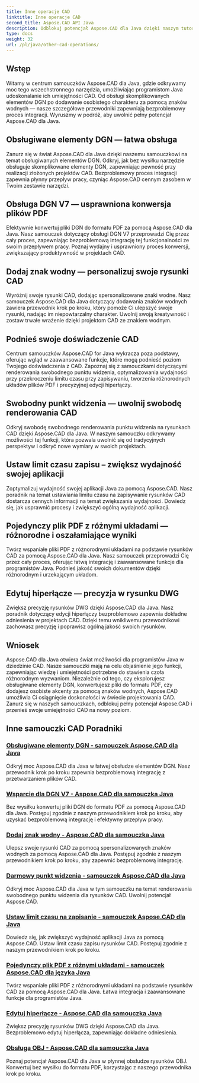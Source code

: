 ```yaml
---
title: Inne operacje CAD
linktitle: Inne operacje CAD
second_title: Aspose.CAD API Java
description: Odblokuj potencjał Aspose.CAD dla Java dzięki naszym tutorialom. Od obsługi elementów DGN po dodawanie znaków wodnych – bez wysiłku rozwijaj swoje umiejętności CAD.
type: docs
weight: 32
url: /pl/java/other-cad-operations/
---
```

## Wstęp

Witamy w centrum samouczków Aspose.CAD dla Java, gdzie odkrywamy moc tego wszechstronnego narzędzia, umożliwiając programistom Java udoskonalanie ich umiejętności CAD. Od obsługi skomplikowanych elementów DGN po dodawanie osobistego charakteru za pomocą znaków wodnych — nasze szczegółowe przewodniki zapewniają bezproblemowy proces integracji. Wyruszmy w podróż, aby uwolnić pełny potencjał Aspose.CAD dla Java.

## Obsługiwane elementy DGN — łatwa obsługa

Zanurz się w świat Aspose.CAD dla Java dzięki naszemu samouczkowi na temat obsługiwanych elementów DGN. Odkryj, jak bez wysiłku narzędzie obsługuje skomplikowane elementy DGN, zapewniając pewność przy realizacji złożonych projektów CAD. Bezproblemowy proces integracji zapewnia płynny przepływ pracy, czyniąc Aspose.CAD cennym zasobem w Twoim zestawie narzędzi.

## Obsługa DGN V7 — usprawniona konwersja plików PDF

Efektywnie konwertuj pliki DGN do formatu PDF za pomocą Aspose.CAD dla Java. Nasz samouczek dotyczący obsługi DGN V7 przeprowadzi Cię przez cały proces, zapewniając bezproblemową integrację tej funkcjonalności ze swoim przepływem pracy. Poznaj wydajny i usprawniony proces konwersji, zwiększający produktywność w projektach CAD.

## Dodaj znak wodny — personalizuj swoje rysunki CAD

Wyróżnij swoje rysunki CAD, dodając spersonalizowane znaki wodne. Nasz samouczek Aspose.CAD dla Java dotyczący dodawania znaków wodnych zawiera przewodnik krok po kroku, który pomoże Ci ulepszyć swoje rysunki, nadając im niepowtarzalny charakter. Uwolnij swoją kreatywność i zostaw trwałe wrażenie dzięki projektom CAD ze znakiem wodnym.

## Podnieś swoje doświadczenie CAD

Centrum samouczków Aspose.CAD for Java wykracza poza podstawy, oferując wgląd w zaawansowane funkcje, które mogą podnieść poziom Twojego doświadczenia z CAD. Zapoznaj się z samouczkami dotyczącymi renderowania swobodnego punktu widzenia, optymalizowania wydajności przy przekroczeniu limitu czasu przy zapisywaniu, tworzenia różnorodnych układów plików PDF i precyzyjnej edycji hiperłączy.

## Swobodny punkt widzenia — uwolnij swobodę renderowania CAD

Odkryj swobodę swobodnego renderowania punktu widzenia na rysunkach CAD dzięki Aspose.CAD dla Java. W naszym samouczku odkrywamy możliwości tej funkcji, która pozwala uwolnić się od tradycyjnych perspektyw i odkryć nowe wymiary w swoich projektach.

## Ustaw limit czasu zapisu – zwiększ wydajność swojej aplikacji

Zoptymalizuj wydajność swojej aplikacji Java za pomocą Aspose.CAD. Nasz poradnik na temat ustawiania limitu czasu na zapisywanie rysunków CAD dostarcza cennych informacji na temat zwiększania wydajności. Dowiedz się, jak usprawnić procesy i zwiększyć ogólną wydajność aplikacji.

## Pojedynczy plik PDF z różnymi układami — różnorodne i oszałamiające wyniki

Twórz wspaniałe pliki PDF z różnorodnymi układami na podstawie rysunków CAD za pomocą Aspose.CAD dla Java. Nasz samouczek przeprowadzi Cię przez cały proces, oferując łatwą integrację i zaawansowane funkcje dla programistów Java. Podnieś jakość swoich dokumentów dzięki różnorodnym i urzekającym układom.

## Edytuj hiperłącze — precyzja w rysunku DWG

Zwiększ precyzję rysunków DWG dzięki Aspose.CAD dla Java. Nasz poradnik dotyczący edycji hiperłączy bezproblemowo zapewnia dokładne odniesienia w projektach CAD. Dzięki temu wnikliwemu przewodnikowi zachowasz precyzję i poprawisz ogólną jakość swoich rysunków.

## Wniosek

Aspose.CAD dla Java otwiera świat możliwości dla programistów Java w dziedzinie CAD. Nasze samouczki mają na celu objaśnienie jego funkcji, zapewniając wiedzę i umiejętności potrzebne do stawienia czoła różnorodnym wyzwaniom. Niezależnie od tego, czy eksplorujesz obsługiwane elementy DGN, konwertujesz pliki do formatu PDF, czy dodajesz osobiste akcenty za pomocą znaków wodnych, Aspose.CAD umożliwia Ci osiągnięcie doskonałości w świecie projektowania CAD. Zanurz się w naszych samouczkach, odblokuj pełny potencjał Aspose.CAD i przenieś swoje umiejętności CAD na nowy poziom.
## Inne samouczki CAD Poradniki
### [Obsługiwane elementy DGN - samouczek Aspose.CAD dla Java](./supported-dgn-elements/)
Odkryj moc Aspose.CAD dla Java w łatwej obsłudze elementów DGN. Nasz przewodnik krok po kroku zapewnia bezproblemową integrację z przetwarzaniem plików CAD.
### [Wsparcie dla DGN V7 - Aspose.CAD dla samouczka Java](./support-for-dgn-v7/)
Bez wysiłku konwertuj pliki DGN do formatu PDF za pomocą Aspose.CAD dla Java. Postępuj zgodnie z naszym przewodnikiem krok po kroku, aby uzyskać bezproblemową integrację i efektywny przepływ pracy.
### [Dodaj znak wodny - Aspose.CAD dla samouczka Java](./add-watermark/)
Ulepsz swoje rysunki CAD za pomocą spersonalizowanych znaków wodnych za pomocą Aspose.CAD dla Java. Postępuj zgodnie z naszym przewodnikiem krok po kroku, aby zapewnić bezproblemową integrację.
### [Darmowy punkt widzenia - samouczek Aspose.CAD dla Java](./free-point-of-view/)
Odkryj moc Aspose.CAD dla Java w tym samouczku na temat renderowania swobodnego punktu widzenia dla rysunków CAD. Uwolnij potencjał Aspose.CAD.
### [Ustaw limit czasu na zapisanie - samouczek Aspose.CAD dla Java](./put-timeout-on-save/)
Dowiedz się, jak zwiększyć wydajność aplikacji Java za pomocą Aspose.CAD. Ustaw limit czasu zapisu rysunków CAD. Postępuj zgodnie z naszym przewodnikiem krok po kroku.
### [Pojedynczy plik PDF z różnymi układami - samouczek Aspose.CAD dla języka Java](./single-pdf-different-layouts/)
Twórz wspaniałe pliki PDF z różnorodnymi układami na podstawie rysunków CAD za pomocą Aspose.CAD dla Java. Łatwa integracja i zaawansowane funkcje dla programistów Java.
### [Edytuj hiperłącze - Aspose.CAD dla samouczka Java](./edit-hyperlink/)
Zwiększ precyzję rysunków DWG dzięki Aspose.CAD dla Java. Bezproblemowo edytuj hiperłącza, zapewniając dokładne odniesienia.
### [Obsługa OBJ - Aspose.CAD dla samouczka Java](./support-of-obj/)
Poznaj potencjał Aspose.CAD dla Java w płynnej obsłudze rysunków OBJ. Konwertuj bez wysiłku do formatu PDF, korzystając z naszego przewodnika krok po kroku.